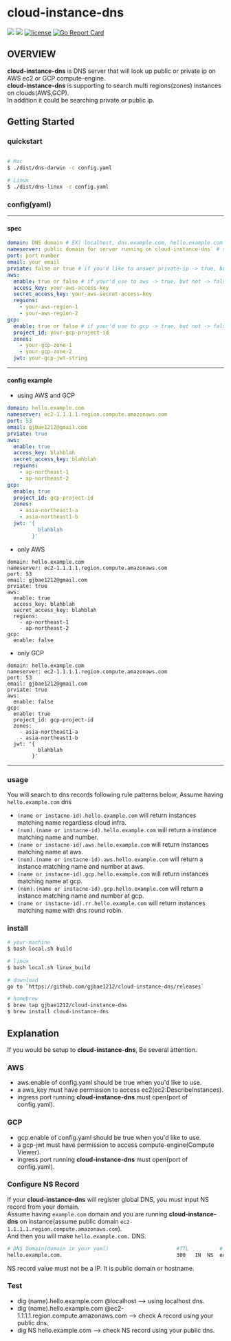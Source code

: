 # cloud-instance-dns
 
<p align="left">
<a href="https://circleci.com/gh/gjbae1212/cloud-instance-dns"><img src="https://circleci.com/gh/gjbae1212/cloud-instance-dns.svg?style=svg"></a>
<a href="https://hits.seeyoufarm.com"/><img src="https://hits.seeyoufarm.com/api/count/incr/badge.svg?url=https%3A%2F%2Fgithub.com%2Fgjbae1212%2Fcloud-instance-dns"/></a>
<a href="/LICENSE"><img src="https://img.shields.io/badge/license-MIT-GREEN.svg" alt="license" /></a>
<a href="https://goreportcard.com/report/github.com/gjbae1212/cloud-instance-dns"><img src="https://goreportcard.com/badge/github.com/gjbae1212/cloud-instance-dns" alt="Go Report Card" /></a> 
</p>

## OVERVIEW
**cloud-instance-dns** is DNS server that will look up public or private ip on AWS ec2 or GCP compute-engine.  
**cloud-instance-dns** is supporting to search multi regions(zones) instances on clouds(AWS,GCP).   
In addition it could be searching private or public ip. 

## Getting Started
### quickstart
```bash

# Mac
$ ./dist/dns-darwin -c config.yaml

# Linux
$ ./dist/dns-linux -c config.yaml
```

### config(yaml) 

------

#### spec
```yaml
domain: DNS domain # EX) localhost, dns.example.com, hello.example.com ...  
nameserver: public domain for server running on`cloud-instance-dns` # server public domain(never ip) running `cloud-instance-dns`
port: port number
email: your email
prviate: false or true # if you'd like to answer private-ip -> true, but public-ip -> false
aws:
  enable: true or false # if your'd use to aws -> true, but not -> false
  access_key: your-aws-access-key
  secret_access_key: your-aws-secret-access-key
  regions:
    - your-aws-region-1
    - your-aws-region-2
gcp:
  enable: true or false # if your'd use to gcp -> true, but not -> false
  project_id: your-gcp-project-id
  zones:
    - your-gcp-zone-1
    - your-gcp-zone-2
  jwt: your-gcp-jwt-string
```
------

#### config example

- using AWS and GCP
```yaml
domain: hello.example.com  
nameserver: ec2-1.1.1.1.region.compute.amazonaws.com
port: 53
email: gjbae1212@gmail.com
prviate: true
aws:
  enable: true
  access_key: blahblah
  secret_access_key: blahblah
  regions:
    - ap-northeast-1
    - ap-northeast-2    
gcp:
  enable: true
  project_id: gcp-project-id
  zones:    
    - asia-northeast1-a
    - asia-northeast1-b    
  jwt: '{
          blahblah
        }'
```
- only AWS
```
domain: hello.example.com  
nameserver: ec2-1.1.1.1.region.compute.amazonaws.com
port: 53
email: gjbae1212@gmail.com
prviate: true
aws:
  enable: true
  access_key: blahblah
  secret_access_key: blahblah
  regions:
    - ap-northeast-1
    - ap-northeast-2    
gcp:
  enable: false
```
-  only GCP
```
domain: hello.example.com  
nameserver: ec2-1.1.1.1.region.compute.amazonaws.com
port: 53
email: gjbae1212@gmail.com
prviate: true
aws:
  enable: false  
gcp:
  enable: true
  project_id: gcp-project-id
  zones:    
    - asia-northeast1-a
    - asia-northeast1-b    
  jwt: '{
          blahblah
        }'
```
------

### usage
You will search to dns records following rule patterns below, Assume having `hello.example.com` dns

- `(name or instacne-id).hello.example.com` will return instances matching name regardless cloud infra.  
- `(num).(name or instacne-id).hello.example.com` will return a instance matching name and number.
- `(name or instacne-id).aws.hello.example.com` will return instances matching name at aws.
- `(num).(name or instacne-id).aws.hello.example.com` will return a instance matching name and number at aws.
- `(name or instacne-id).gcp.hello.example.com` will return instances matching name at gcp.
- `(num).(name or instacne-id).gcp.hello.example.com` will return a instance matching name and number at gcp.
- `(name or instacne-id).rr.hello.example.com` will return instances matching name with dns round robin.

### install
```bash
# your-machine
$ bash local.sh build

# linux
$ bash local.sh linux_build

# download
go to `https://github.com/gjbae1212/cloud-instance-dns/releases`

# homebrew
$ brew tap gjbae1212/cloud-instance-dns
$ brew install cloud-instance-dns
```

## Explanation
If you would be setup to **cloud-instance-dns**, Be several attention. 
 
### AWS 
- aws.enable of config.yaml should be true when you'd like to use.
- a aws_key must have permission to access ec2(ec2:DescribeInstances).
- ingress port running **cloud-instance-dns** must open(port of config.yaml).

### GCP
- gcp.enable of config.yaml should be true when you'd like to use.
- a gcp-jwt must have permission to access compute-engine(Compute Viewer).
- ingress port running **cloud-instance-dns** must open(port of config.yaml).

### Configure NS Record
If your **cloud-instance-dns** will register global DNS, you must input NS record from your domain.   
Assume having `example.com` domain and you are running **cloud-instance-dns** on instance(assume public domain `ec2-1.1.1.1.region.compute.amazonaws.com`<must not be a IP>).  
And then you will make `hello.example.com.` DNS.
```bash
# DNS Domain(domain in your yaml)                      #TTL          # public hostname(nameserver in your yaml)    
hello.example.com.                                     300   IN  NS  ec2-1.1.1.1.region.compute.amazonaws.com 
``` 
NS record value must not be a IP. It is public domain or hostname<could dns resolve>. 

### Test
- dig (name).hello.example.com @localhost  -->  using localhost dns.
- dig (name).hello.example.com @ec2-1.1.1.1.region.compute.amazonaws.com --> check A record using your public dns. 
- dig NS hello.example.com   --> check NS record using your public dns.
